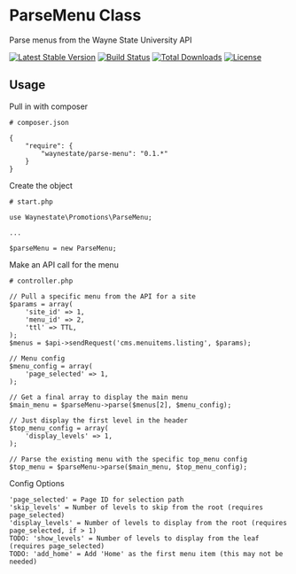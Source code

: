 ParseMenu Class
============

Parse menus from the Wayne State University API

[![Latest Stable Version](https://poser.pugx.org/waynestate/parse-menu/v/stable.svg)](https://packagist.org/packages/waynestate/parse-menu)
[![Build Status](https://travis-ci.org/waynestate/parse-menu.svg?branch=develop)](https://travis-ci.org/waynestate/parse-menu)
[![Total Downloads](https://poser.pugx.org/waynestate/parse-menu/downloads.svg)](https://packagist.org/packages/waynestate/parse-menu)
[![License](https://poser.pugx.org/waynestate/parse-menu/license.svg)](https://packagist.org/packages/waynestate/parse-menu)

Usage
------------

Pull in with composer

    # composer.json

    {
        "require": {
            "waynestate/parse-menu": "0.1.*"
        }
    }

Create the object

    # start.php

    use Waynestate\Promotions\ParseMenu;

    ...

    $parseMenu = new ParseMenu;

Make an API call for the menu

    # controller.php

    // Pull a specific menu from the API for a site
    $params = array(
        'site_id' => 1,
        'menu_id' => 2,
        'ttl' => TTL,
    );
    $menus = $api->sendRequest('cms.menuitems.listing', $params);

    // Menu config
    $menu_config = array(
        'page_selected' => 1,
    );

    // Get a final array to display the main menu
    $main_menu = $parseMenu->parse($menus[2], $menu_config);

    // Just display the first level in the header
    $top_menu_config = array(
        'display_levels' => 1,
    );

    // Parse the existing menu with the specific top_menu config
    $top_menu = $parseMenu->parse($main_menu, $top_menu_config);

Config Options

    'page_selected' = Page ID for selection path
    'skip_levels' = Number of levels to skip from the root (requires page_selected)
    'display_levels' = Number of levels to display from the root (requires page_selected, if > 1)
    TODO: 'show_levels' = Number of levels to display from the leaf (requires page_selected)
    TODO: 'add_home' = Add 'Home' as the first menu item (this may not be needed)

